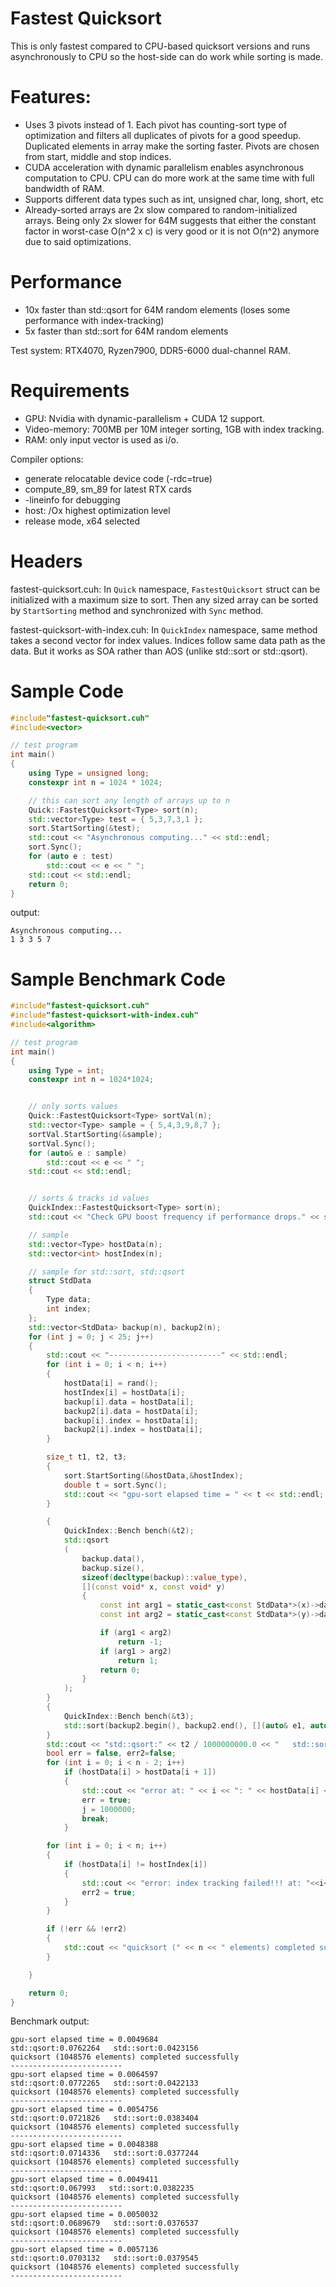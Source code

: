 # Fastest Quicksort

This is only fastest compared to CPU-based quicksort versions and runs asynchronously to CPU so the host-side can do work while sorting is made.

# Features:

- Uses 3 pivots instead of 1. Each pivot has counting-sort type of optimization and filters all duplicates of pivots for a good speedup. Duplicated elements in array make the sorting faster. Pivots are chosen from start, middle and stop indices.
- CUDA acceleration with dynamic parallelism enables asynchronous computation to CPU. CPU can do more work at the same time with full bandwidth of RAM.
- Supports different data types such as int, unsigned char, long, short, etc
- Already-sorted arrays are 2x slow compared to random-initialized arrays. Being only 2x slower for 64M suggests that either the constant factor in worst-case O(n^2 x c) is very good or it is not O(n^2) anymore due to said optimizations.

# Performance
- 10x faster than std::qsort for 64M random elements (loses some performance with index-tracking)
- 5x faster than std::sort for 64M random elements 

Test system: RTX4070, Ryzen7900, DDR5-6000 dual-channel RAM.


# Requirements

- GPU: Nvidia with dynamic-parallelism + CUDA 12 support. 
- Video-memory: 700MB per 10M integer sorting, 1GB with index tracking.
- RAM: only input vector is used as i/o.

Compiler options: 

- generate relocatable device code (-rdc=true)
- compute_89, sm_89 for latest RTX cards
- -lineinfo for debugging
- host: /Ox highest optimization level
- release mode, x64 selected

# Headers

fastest-quicksort.cuh: In ```Quick``` namespace, ```FastestQuicksort``` struct can be initialized with a maximum size to sort. Then any sized array can be sorted by ```StartSorting``` method and synchronized with ```Sync``` method.

fastest-quicksort-with-index.cuh: In ```QuickIndex``` namespace, same method takes a second vector for index values. Indices follow same data path as the data. But it works as SOA rather than AOS (unlike std::sort or std::qsort).
  
# Sample Code

```C++
#include"fastest-quicksort.cuh"
#include<vector>

// test program
int main()
{
    using Type = unsigned long;
    constexpr int n = 1024 * 1024;

    // this can sort any length of arrays up to n
    Quick::FastestQuicksort<Type> sort(n);
    std::vector<Type> test = { 5,3,7,3,1 };
    sort.StartSorting(&test);
    std::cout << "Asynchronous computing..." << std::endl;
    sort.Sync();
    for (auto e : test)
        std::cout << e << " ";
    std::cout << std::endl;
    return 0;
}
```

output:
```
Asynchronous computing...
1 3 3 5 7
```

# Sample Benchmark Code

```C++
#include"fastest-quicksort.cuh" 
#include"fastest-quicksort-with-index.cuh" 
#include<algorithm>

// test program
int main()
{
    using Type = int;
    constexpr int n = 1024*1024;


    // only sorts values
    Quick::FastestQuicksort<Type> sortVal(n);
    std::vector<Type> sample = { 5,4,3,9,8,7 };
    sortVal.StartSorting(&sample);
    sortVal.Sync();
    for (auto& e : sample)
        std::cout << e << " ";
    std::cout << std::endl;


    // sorts & tracks id values
    QuickIndex::FastestQuicksort<Type> sort(n);
    std::cout << "Check GPU boost frequency if performance drops." << std::endl;

    // sample
    std::vector<Type> hostData(n);
    std::vector<int> hostIndex(n);

    // sample for std::sort, std::qsort
    struct StdData
    {
        Type data;
        int index;
    };
    std::vector<StdData> backup(n), backup2(n);
    for (int j = 0; j < 25; j++)
    {
        std::cout << "-------------------------" << std::endl;
        for (int i = 0; i < n; i++)
        {
            hostData[i] = rand();
            hostIndex[i] = hostData[i];
            backup[i].data = hostData[i];
            backup2[i].data = hostData[i];
            backup[i].index = hostData[i];
            backup2[i].index = hostData[i];
        }

        size_t t1, t2, t3;
        {
            sort.StartSorting(&hostData,&hostIndex);
            double t = sort.Sync();            
            std::cout << "gpu-sort elapsed time = " << t << std::endl;
        }

        {
            QuickIndex::Bench bench(&t2);
            std::qsort
            (
                backup.data(),
                backup.size(),
                sizeof(decltype(backup)::value_type),
                [](const void* x, const void* y)
                {
                    const int arg1 = static_cast<const StdData*>(x)->data;
                    const int arg2 = static_cast<const StdData*>(y)->data;

                    if (arg1 < arg2)
                        return -1;
                    if (arg1 > arg2)
                        return 1;
                    return 0;
                }
            );
        }
        {
            QuickIndex::Bench bench(&t3);
            std::sort(backup2.begin(), backup2.end(), [](auto& e1, auto& e2) { return e1.data < e2.data; });
        }
        std::cout << "std::qsort:" << t2 / 1000000000.0 << "   std::sort:" << t3 / 1000000000.0 << std::endl;
        bool err = false, err2=false;
        for (int i = 0; i < n - 2; i++)
            if (hostData[i] > hostData[i + 1])
            {
                std::cout << "error at: " << i << ": " << hostData[i] << " " << hostData[i + 1] << " " << hostData[i + 2] << std::endl;
                err = true;
                j = 1000000;
                break;
            }

        for (int i = 0; i < n; i++)
        {
            if (hostData[i] != hostIndex[i])
            {
                std::cout << "error: index tracking failed!!! at: "<<i<<": "<<hostIndex[i]<< std::endl;
                err2 = true;
            }
        }

        if (!err && !err2)
        {
            std::cout << "quicksort (" << n << " elements) completed successfully " << std::endl;
        }

    }

    return 0;
}
```


Benchmark output:
```
gpu-sort elapsed time = 0.0049684
std::qsort:0.0762264   std::sort:0.0423156
quicksort (1048576 elements) completed successfully
-------------------------
gpu-sort elapsed time = 0.0064597
std::qsort:0.0772265   std::sort:0.0422133
quicksort (1048576 elements) completed successfully
-------------------------
gpu-sort elapsed time = 0.0054756
std::qsort:0.0721826   std::sort:0.0383404
quicksort (1048576 elements) completed successfully
-------------------------
gpu-sort elapsed time = 0.0048388
std::qsort:0.0714336   std::sort:0.0377244
quicksort (1048576 elements) completed successfully
-------------------------
gpu-sort elapsed time = 0.0049411
std::qsort:0.067993   std::sort:0.0382235
quicksort (1048576 elements) completed successfully
-------------------------
gpu-sort elapsed time = 0.0050032
std::qsort:0.0689679   std::sort:0.0376537
quicksort (1048576 elements) completed successfully
-------------------------
gpu-sort elapsed time = 0.0057136
std::qsort:0.0703132   std::sort:0.0379545
quicksort (1048576 elements) completed successfully
-------------------------
```
